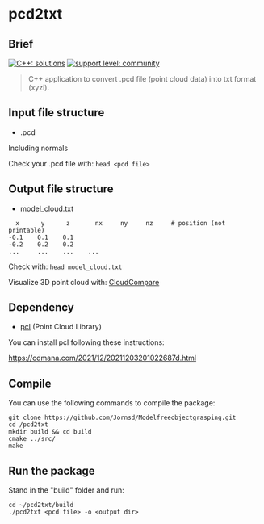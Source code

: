 # pcd2txt

## Brief

[![C++: solutions](https://img.shields.io/badge/C++-Solutions-blue.svg?style=flat&logo=c%2B%2B)](https://es.wikipedia.org/wiki/C%2B%2B) [![support level: community](https://img.shields.io/badge/support%20level-community-lightgray.png)](http://wiki.ros.org/Industrial)

> C++ application to convert .pcd file (point cloud data) into txt format (xyzi).

## Input file structure

- .pcd

Including normals

Check your .pcd file with: `head <pcd file>`

## Output file structure

- model_cloud.txt

```
  x      y      z       nx     ny     nz     # position (not printable)
-0.1    0.1    0.1    
-0.2    0.2    0.2    
...     ...    ...    ...
```

Check with: `head model_cloud.txt`

Visualize 3D point cloud with:
[CloudCompare](https://cloudcompare.org/)

## Dependency

- [pcl](https://pointclouds.org/downloads/) (Point Cloud Library)

You can install pcl following these instructions:

https://cdmana.com/2021/12/20211203201022687d.html




## Compile

You can use the following commands to compile the package:

```
git clone https://github.com/Jornsd/Modelfreeobjectgrasping.git
cd /pcd2txt
mkdir build && cd build
cmake ../src/
make
```

## Run the package

Stand in the "build" folder and run:

```
cd ~/pcd2txt/build
./pcd2txt <pcd file> -o <output dir>
```


